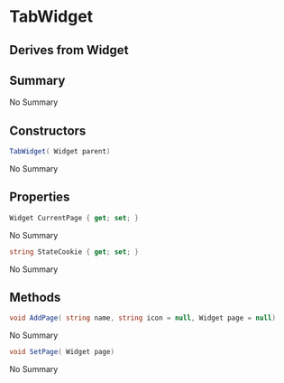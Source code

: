 # TabWidget

## Derives from Widget

## Summary

No Summary
## Constructors

```c#
TabWidget( Widget parent) 
```
No Summary
## Properties

```c#
Widget CurrentPage { get; set; } 
```
No Summary
```c#
string StateCookie { get; set; } 
```
No Summary
## Methods

```c#
void AddPage( string name, string icon = null, Widget page = null) 
```
No Summary
```c#
void SetPage( Widget page) 
```
No Summary
